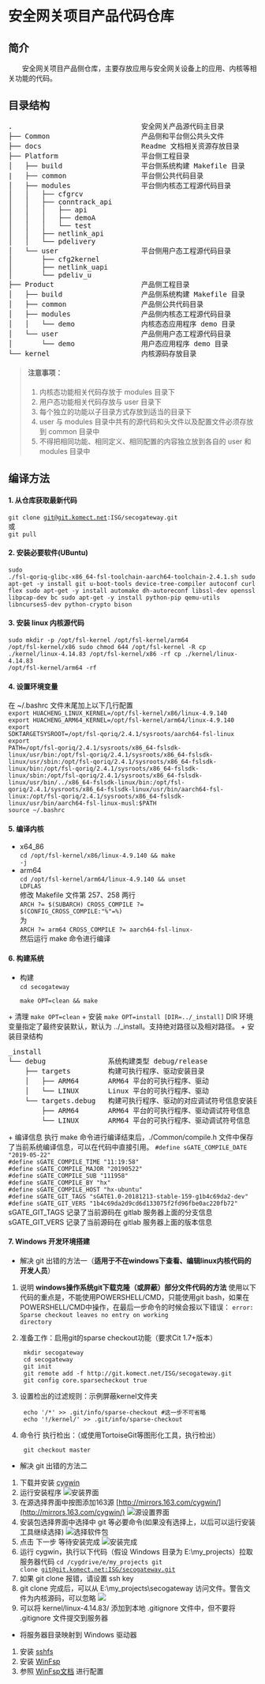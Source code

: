 # **安全网关项目产品代码仓库**
## **简介**
&emsp;&emsp;安全网关项目产品侧仓库，主要存放应用与安全网关设备上的应用、内核等相关功能的代码。
##  **目录结构**    
<pre>
.                               安全网关产品源代码主目录
├── Common                      产品侧和平台侧公共头文件
├── docs                        Readme 文档相关资源存放目录
├── Platform                    平台侧工程目录
│   ├── build                   平台侧系统构建 Makefile 目录
|   ├── common                  平台侧公共代码目录
│   ├── modules                 平台侧内核态工程源代码目录
│   │   ├── cfgrcv
│   │   ├── conntrack_api
│   │   │   ├── api
│   │   │   ├── demoA
│   │   │   └── test
│   │   ├── netlink_api
│   │   └── pdelivery
│   └── user                    平台侧用户态工程源代码目录
│       ├── cfg2kernel
│       ├── netlink_uapi
│       └── pdeliv_u
├── Product                     产品侧工程目录
│   ├── build                   产品侧系统构建 Makefile 目录
│   ├── common                  产品侧公共代码目录
│   ├── modules                 产品侧内核态工程源代码目录
│   │   └── demo                内核态态应用程序 demo 目录
│   └── user                    产品侧用户态工程源代码目录
│       └── demo                用户态应用程序 demo 目录
└── kernel                      内核源码存放目录
</pre>
	
>#### **注意事项：**
>1. 内核态功能相关代码存放于 modules 目录下  
>2. 用户态功能相关代码存放与 user 目录下
>3. 每个独立的功能以子目录方式存放到适当的目录下
>4. user 与 modules 目录中共有的源代码和头文件以及配置文件必须存放到 common 目录中 
>5. 不得把相同功能、相同定义、相同配置的内容独立放到各自的 user 和 modules 目录中

## **编译方法**
#### 1. 从仓库获取最新代码  
<code>git clone git@git.komect.net:ISG/secogateway.git</code>  
或  
<code>git pull</code>  

#### 2. 安装必要软件(UBuntu)  
<code>sudo ./fsl-qoriq-glibc-x86_64-fsl-toolchain-aarch64-toolchain-2.4.1.sh
sudo apt-get -y install git u-boot-tools device-tree-compiler autoconf curl flex 
sudo apt-get -y install automake dh-autoreconf libssl-dev openssl libpcap-dev bc
sudo apt-get -y install python-pip qemu-utils libncurses5-dev python-crypto bison
</code>  

#### 3. 安装 linux 内核源代码  
<code>sudo mkdir -p /opt/fsl-kernel /opt/fsl-kernel/arm64 /opt/fsl-kernel/x86
sudo chmod 644 /opt/fsl-kernel -R
cp ./kernel/linux-4.14.83 /opt/fsl-kernel/x86 -rf
cp ./kernel/linux-4.14.83 /opt/fsl-kernel/arm64 -rf
</code>  

#### 4. 设置环境变量  
在 ~/.bashrc 文件末尾加上以下几行配置  
<code>export HUACHENG_LINUX_KERNEL=/opt/fsl-kernel/x86/linux-4.9.140
export HUACHENG_ARM64_KERNEL=/opt/fsl-kernel/arm64/linux-4.9.140
export SDKTARGETSYSROOT=/opt/fsl-qoriq/2.4.1/sysroots/aarch64-fsl-linux
export PATH=/opt/fsl-qoriq/2.4.1/sysroots/x86_64-fslsdk-linux/usr/bin:/opt/fsl-qoriq/2.4.1/sysroots/x86_64-fslsdk-linux/usr/sbin:/opt/fsl-qoriq/2.4.1/sysroots/x86_64-fslsdk-linux/bin:/opt/fsl-qoriq/2.4.1/sysroots/x86_64-fslsdk-linux/sbin:/opt/fsl-qoriq/2.4.1/sysroots/x86_64-fslsdk-linux/usr/bin/../x86_64-fslsdk-linux/bin:/opt/fsl-qoriq/2.4.1/sysroots/x86_64-fslsdk-linux/usr/bin/aarch64-fsl-linux:/opt/fsl-qoriq/2.4.1/sysroots/x86_64-fslsdk-linux/usr/bin/aarch64-fsl-linux-musl:$PATH
source ~/.bashrc
</code>

#### 5. 编译内核  
+ x64_86  
<code>cd /opt/fsl-kernel/x86/linux-4.9.140 && make -j</code>
+ arm64  
<code>cd /opt/fsl-kernel/arm64/linux-4.9.140 && unset LDFLAS</code>		
修改 Makefile 文件第 257、258 两行  
<code>ARCH ?= $(SUBARCH)
CROSS_COMPILE ?= $(CONFIG_CROSS_COMPILE:"%"=%)</code>  
为  
<code>ARCH ?= arm64
CROSS_COMPILE ?= aarch64-fsl-linux-</code>  
然后运行 make 命令进行编译

#### 6. 构建系统
+ 构建  
<code>cd secogateway  
make OPT=clean && make</code>
</code>    
+ 清理  
<code>make OPT=clean</code>
+ 安装  
<code>make OPT=install [DIR=../_install]</code>  
DIR 环境变量指定了最终安装默认，默认为 ../_install。支持绝对路径以及相对路径。
+ 安装目录结构  
<pre>
_install
└── debug               系统构建类型 debug/release
    ├── targets         构建可执行程序、驱动安装目录
    │   ├── ARM64       ARM64 平台的可执行程序、驱动
    │   └── LINUX       Linux 平台的可执行程序、驱动
    └── targets.debug   构建可执行程序、驱动的对应调试符号信息安装目录
        ├── ARM64       ARM64 平台的可执行程序、驱动调试符号信息
        └── LINUX       ARM64 平台的可执行程序、驱动调试符号信息
</pre>
+ 编译信息  
执行 make 命令进行编译结束后，./Common/compile.h 文件中保存了当前系统编译信息，可以在代码中直接引用。  
<code>#define sGATE_COMPILE_DATE "2019-05-22"
#define sGATE_COMPILE_TIME "11:19:58"
#define sGATE_COMPILE_MAJOR "20190522"
#define sGATE_COMPILE_SUB "111958"
#define sGATE_COMPILE_BY "hx"
#define sGATE_COMPILE_HOST "hx-ubuntu"
#define sGATE_GIT_TAGS "sGATE1.0-20181213-stable-159-g1b4c69da2-dev"
#define sGATE_GIT_VERS "1b4c69da2d9cd6d133075f2fd96fbe0ac220fb72"
</code>  
sGATE_GIT_TAGS 记录了当前源码在 gitlab 服务器上面的分支信息  
sGATE_GIT_VERS 记录了当前源码在 gitlab 服务器上面的版本信息  

#### 7. Windows 开发环境搭建

+ 解决 git 出错的方法一（**适用于不在windows下查看、编辑linux内核代码的开发人员**）
1. 说明
     **windows操作系统git下载克隆（或屏蔽）部分文件代码的方法** 
    使用以下代码的重点是，不能使用POWERSHELL/CMD，只能使用git bash，如果在POWERSHELL/CMD中操作，在最后一步命令的时候会报以下错误：
        <code>error: Sparse checkout leaves no entry on working directory</code>
2. 准备工作：启用git的sparse checkout功能（要求Cit 1.7+版本）
    
        mkdir secogateway
        cd secogateway
        git init
        git remote add -f http://git.komect.net/ISG/secogateway.git
        git config core.sparsecheckout true
3. 设置检出的过滤规则：示例屏蔽kernel文件夹
    
        echo '/*' >> .git/info/sparse-checkout #这一步不可省略
        echo '!/kernel/' >> .git/info/sparse-checkout
4. 命令行 执行检出：（或使用TortoiseGit等图形化工具，执行检出）
    
        git checkout master

+ 解决 git 出错的方法二
1. 下载并安装 [cygwin](http://cygwin.com/install.html)  
2. 运行安装程序 ![安装界面](./docs/img/1.PNG)
3. 在源选择界面中按图添加163源 [http://mirrors.163.com/cygwin/](http://mirrors.163.com/cygwin/) ![源设置界面](./docs/img/6.PNG)
4. 安装包选择界面中选择中 git 等必要命令(如果没有选择上，以后可以运行安装工具继续选择) ![选择软件包](./docs/img/7.PNG)
5. 点击 下一步 等待安装完成 ![安装完成](./docs/img/10.PNG)
6. 运行 cygwin，执行以下代码（假设 Windows 目录为 E:\my_projects）拉取服务器代码
<code>cd /cygdrive/e/my_projects
git clone [git@git.komect.net:ISG/secogateway.git](http://git.komect.net/ISG/secogateway)</code>
7. 如果 git clone 报错，请设置 ssh key
8. git clone 完成后，可以从 E:\my_projects\secogateway 访问文件。警告文件为内核源码，可以忽略 ![](./docs/img/A1.PNG)
9. 可以将 kernel/linux-4.14.83/ 添加到本地 .gitignore 文件中，但不要将 .gitignore 文件提交到服务器

+ 将服务器目录映射到 Windows 驱动器
1. 安装 [sshfs](https://github.com/billziss-gh/sshfs-win)
2. 安装 [WinFsp](http://www.secfs.net/winfsp/)
3. 参照 [WinFsp文档](http://www.secfs.net/winfsp/) 进行配置
